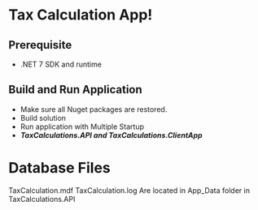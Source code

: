 # Tax Calculation App!

## Prerequisite

 - .NET 7 SDK and runtime

## Build and Run Application

 - Make sure all Nuget packages are restored.
 - Build solution
 - Run application with Multiple Startup
 - ***TaxCalculations.API and TaxCalculations.ClientApp***

# Database Files
TaxCalculation.mdf
TaxCalculation.log
Are located in App_Data folder in TaxCalculations.API

